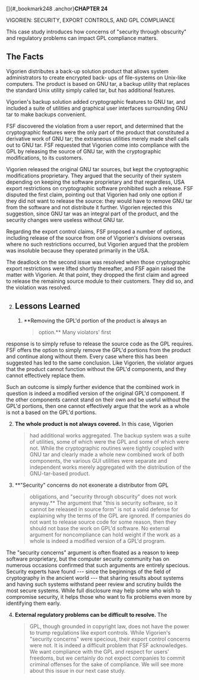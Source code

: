 
[]{#_bookmark248 .anchor}**CHAPTER 24**

VIGORIEN: SECURITY, EXPORT CONTROLS, AND GPL COMPLIANCE

This case study introduces how concerns of "security through
obscurity" and regulatory problems can impact GPL compliance matters.

## The Facts

Vigorien distributes a back-up solution product that allows system
administrators to create encrypted back- ups of file-systems on
Unix-like computers. The product is based on GNU tar, a backup utility
that replaces the standard Unix utility simply called tar, but has
additional features.

Vigorien's backup solution added cryptographic features to GNU tar,
and included a suite of utilities and graphical user interfaces
surrounding GNU tar to make backups convenient.

FSF discovered the violation from a user report, and determined that
the cryptographic features were the only part of the product that
constituted a derivative work of GNU tar; the extraneous utilities
merely made shell calls out to GNU tar. FSF requested that Vigorien
come into compliance with the GPL by releasing the source of GNU tar,
with the cryptographic modifications, to its customers.

Vigorien released the original GNU tar sources, but kept the
cryptographic modifications proprietary. They argued that the security
of their system depending on keeping the software proprietary and that
regardless, USA export restrictions on cryptographic software
prohibited such a release. FSF disputed the first claim, pointing out
that Vigorien had only one option if they did not want to release the
source: they would have to remove GNU tar from the software and not
distribute it further. Vigorien rejected this suggestion, since GNU
tar was an integral part of the product, and the security changes were
useless without GNU tar.

Regarding the export control claims, FSF proposed a number of options,
including release of the source from one of Vigorien's divisions
overseas where no such restrictions occurred, but Vigorien argued that
the problem was insoluble because they operated primarily in the USA.

The deadlock on the second issue was resolved when those cryptographic
export restrictions were lifted shortly thereafter, and FSF again
raised the matter with Vigorien. At that point, they dropped the first
claim and agreed to release the remaining source module to their
customers. They did so, and the violation was resolved.

2.  ## Lessons Learned

    1.  **Removing the GPL'd portion of the product is always an
        > option.** Many violators' first

response is to simply refuse to release the source code as the GPL
requires. FSF offers the option to simply remove the GPL'd portions
from the product and continue along without them. Every case where
this has been suggested has led to the same conclusion. Like Vigorien,
the violator argues that the product cannot function without the GPL'd
components, and they cannot effectively replace them.

Such an outcome is simply further evidence that the combined work in
question is indeed a modified version of the original GPL'd component.
If the other components cannot stand on their own and be useful
without the GPL'd portions, then one cannot effectively argue that the
work as a whole is not a based on the GPL'd portions.

2.  **The whole product is not always covered.** In this case, Vigorien
    > had additional works aggregated. The backup system was a suite of
    > utilities, some of which were the GPL and some of which were not.
    > While the cryptographic routines were tightly coupled with GNU tar
    > and clearly made a whole new combined work of both components, the
    > various GUI utilities were separate and independent works merely
    > aggregated with the distribution of the GNU-tar-based product.

3.  **"Security" concerns do not exonerate a distributor from GPL
    > obligations, and "security through obscurity" does not work
    > anyway.** The argument that "this is security software, so it
    > cannot be released in source form" is not a valid defense for
    > explaining why the terms of the GPL are ignored. If companies do
    > not want to release source code for some reason, then they should
    > not base the work on GPL'd software. No external argument for
    > noncompliance can hold weight if the work as a whole is indeed a
    > modified version of a GPL'd program.

The "security concerns" argument is often floated as a reason to keep
software proprietary, but the computer security community has on
numerous occasions confirmed that such arguments are entirely
specious. Security experts have found --- since the beginnings of the
field of cryptography in the ancient world --- that sharing results
about systems and having such systems withstand peer review and
scrutiny builds the most secure systems. While full disclosure may
help some who wish to compromise security, it helps those who want to
fix problems even more by identifying them early.

4.  **External regulatory problems can be difficult to resolve.** The
    > GPL, though grounded in copyright law, does not have the power to
    > trump regulations like export controls. While Vigorien's "security
    > concerns" were specious, their export control concerns were not.
    > It is indeed a difficult problem that FSF acknowledges. We want
    > compliance with the GPL and respect for users' freedoms, but we
    > certainly do not expect companies to commit criminal offenses for
    > the sake of compliance. We will see more about this issue in our
    > next case study.

